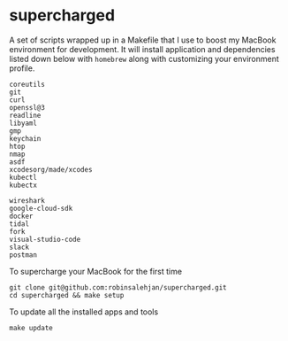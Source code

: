 # supercharged
A set of scripts wrapped up in a Makefile that I use to boost my MacBook environment for development. It will install application and dependencies listed down below with `homebrew` along with customizing your environment profile.

```
coreutils
git
curl
openssl@3
readline
libyaml
gmp
keychain
htop
nmap
asdf
xcodesorg/made/xcodes
kubectl
kubectx

wireshark
google-cloud-sdk
docker
tidal
fork
visual-studio-code
slack
postman
```

To supercharge your MacBook for the first time
```
git clone git@github.com:robinsalehjan/supercharged.git
cd supercharged && make setup
```

To update all the installed apps and tools
```
make update
```
